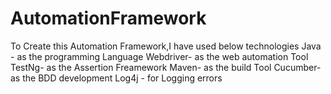 # AutomationFramework
To Create this Automation Framework,I have used below technologies
Java - as the programming Language
Webdriver- as the web automation Tool
TestNg-  as the Assertion Freamework
Maven- as the build Tool
Cucumber-as the BDD development
Log4j - for Logging errors

